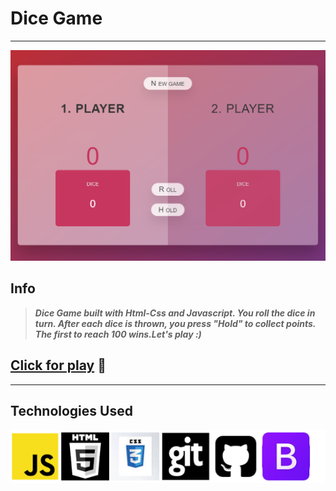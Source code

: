 # Dice  Game
---
![liveScreen](/img/game.PNG)

## Info

>  ___Dice Game built with Html-Css and Javascript. You roll the dice in turn. After each dice is thrown, you press "Hold" to collect points. The first to reach 100 wins.Let's play :)___

 [Click for play](https://malitopal113.github.io/Dice-Game/)  🌺
---




    

--- 
## Technologies Used

![](/img/Tech-Used.PNG)
 

